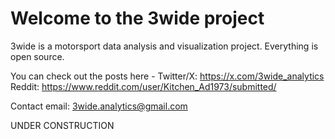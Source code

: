 # Welcome to the 3wide project
 
3wide is a motorsport data analysis and visualization project. 
Everything is open source.

You can check out the posts here -
Twitter/X: https://x.com/3wide_analytics
Reddit: https://www.reddit.com/user/Kitchen_Ad1973/submitted/


Contact email: 3wide.analytics@gmail.com

UNDER CONSTRUCTION